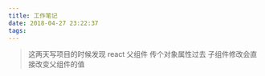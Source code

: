 ```yaml
---
title: 工作笔记
date: 2018-04-27 23:22:37
tags:
---
```


> 这两天写项目的时候发现 react 父组件 传个对象属性过去 
> 子组件修改会直接改变父组件的值
